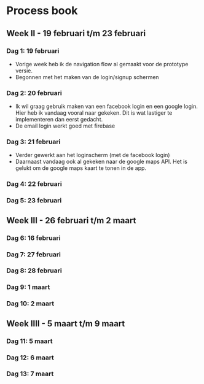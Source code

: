 # Process book

## Week II - 19 februari t/m 23 februari

### Dag 1: 19 februari
* Vorige week heb ik de navigation flow al gemaakt voor de prototype versie.
* Begonnen met het maken van de login/signup schermen

### Dag 2: 20 februari
* Ik wil graag gebruik maken van een facebook login en een google login. Hier heb ik vandaag vooral naar gekeken. Dit is wat lastiger te implementeren dan eerst gedacht.
* De email login werkt goed met firebase

### Dag 3: 21 februari
* Verder gewerkt aan het loginscherm (met de facebook login)
* Daarnaast vandaag ook al gekeken naar de google maps API. Het is gelukt om de google maps kaart te tonen in de app.

### Dag 4: 22 februari

### Dag 5: 23 februari


## Week III - 26 februari t/m 2 maart

### Dag 6: 16 februari

### Dag 7: 27 februari

### Dag 8: 28 februari

### Dag 9: 1 maart

### Dag 10: 2 maart


## Week IIII - 5 maart t/m 9 maart 

### Dag 11: 5 maart

### Dag 12: 6 maart

### Dag 13: 7 maart
